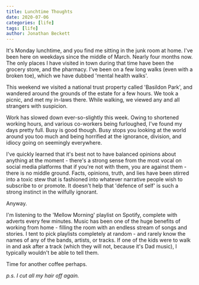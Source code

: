 ```yaml
---
title: Lunchtime Thoughts
date: 2020-07-06
categories: [life]
tags: [life]
author: Jonathan Beckett
---
```


It's Monday lunchtime, and you find me sitting in the junk room at home. I've been here on weekdays since the middle of March. Nearly four months now. The only places I have visited in town during that time have been the grocery store, and the pharmacy. I've been on a few long walks (even with a broken toe), which we have dubbed 'mental health walks'.

This weekend we visited a national trust property called 'Basildon Park', and wandered around the grounds of the estate for a few hours. We took a picnic, and met my in-laws there. While walking, we viewed any and all strangers with suspicion.

Work has slowed down ever-so-slightly this week. Owing to shortened working hours, and various co-workers being furloughed, I've found my days pretty full. Busy is good though. Busy stops you looking at the world around you too much and being horrified at the ignorance, division, and idiocy going on seemingly everywhere.

I've quickly learned that it's best not to have balanced opinions about anything at the moment - there's a strong sense from the most vocal on social media platforms that if you're not with them, you are against them - there is no middle ground. Facts, opinions, truth, and lies have been stirred into a toxic stew that is fashioned into whatever narrative people wish to subscribe to or promote. It doesn't help that 'defence of self' is such a strong instinct in the wilfully ignorant.

Anyway.

I'm listening to the 'Mellow Morning' playlist on Spotify, complete with adverts every few minutes. Music has been one of the huge benefits of working from home - filling the room with an endless stream of songs and stories. I tent to pick playlists completely at random - and rarely know the names of any of the bands, artists, or tracks. If one of the kids were to walk in and ask after a track (which they will not, because it's Dad music), I typically wouldn't be able to tell them.

Time for another coffee perhaps.

*p.s. I cut all my hair off again.*